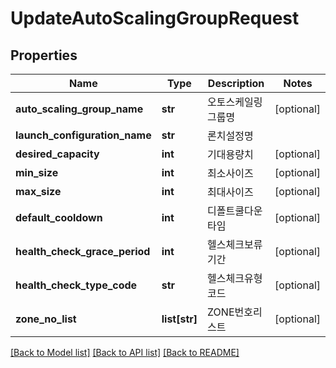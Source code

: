 # UpdateAutoScalingGroupRequest

## Properties
Name | Type | Description | Notes
------------ | ------------- | ------------- | -------------
**auto_scaling_group_name** | **str** | 오토스케일링그룹명 | [optional] 
**launch_configuration_name** | **str** | 론치설정명 | 
**desired_capacity** | **int** | 기대용량치 | [optional] 
**min_size** | **int** | 최소사이즈 | [optional] 
**max_size** | **int** | 최대사이즈 | [optional] 
**default_cooldown** | **int** | 디폴트쿨다운타임 | [optional] 
**health_check_grace_period** | **int** | 헬스체크보류기간 | [optional] 
**health_check_type_code** | **str** | 헬스체크유형코드 | [optional] 
**zone_no_list** | **list[str]** | ZONE번호리스트 | [optional] 

[[Back to Model list]](../README.md#documentation-for-models) [[Back to API list]](../README.md#documentation-for-api-endpoints) [[Back to README]](../README.md)


